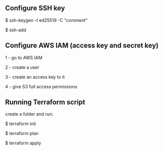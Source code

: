## Configure SSH key

$ ssh-keygen -t ed25519 -C "comment"

$ ssh-add

## Configure AWS IAM (access key and secret key)

1 - go to AWS IAM

2 - create a user

3 - create an access key to it

4 - give S3 full access permissions

## Running Terraform script

create a folder and run:

$ terraform init

$ terraform plan

$ terraform apply
